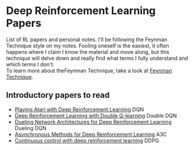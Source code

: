 # Deep Reinforcement Learning Papers
List of RL papers and personal notes.
I'll be following the Feynman Technique style on my notes. Fooling oneself is the easiest, it often happens where
I claim I know the material and move along, but this technique will delve down and really find what terms I fully understand
and which terms I don't.\
To learn more about theFeynman Technique, take a look at [Feynman Technique](https://medium.com/taking-note/learning-from-the-feynman-technique-5373014ad230).

## Introductory papers to read
- [Playing Atari with Deep Reinforcement Learning](https://www.cs.toronto.edu/~vmnih/docs/dqn.pdf) DQN
- [Deep Reinforcement Learning with Double Q-learning](https://arxiv.org/abs/1509.06461) Double DQN
- [Dueling Network Architectures for Deep Reinforcement Learning](https://arxiv.org/abs/1511.06581) Dueling DQN
- [Asynchronous Methods for Deep Reinforcement Learning](https://arxiv.org/abs/1602.01783) A3C
- [Continuous control with deep reinforcement learning](https://arxiv.org/abs/1509.02971) DDPG
